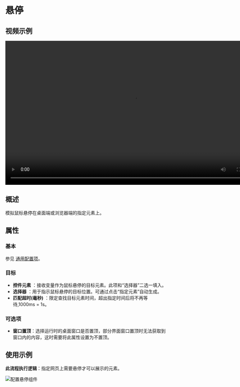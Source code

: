 # 悬停

## 视频示例

<video controls height='450px' width='800px' src="https://encooacademy.oss-cn-shanghai.aliyuncs.com/activity/Hover.mp4"></video>

## 概述

模拟鼠标悬停在桌面端或浏览器端的指定元素上。

## 属性

### 基本

参见 [通用配置项](../Appendix/CommonConfigurationItems.md)。

### 目标

- **控件元素** ：接收变量作为鼠标悬停的目标元素。此项和“选择器”二选一填入。
- **选择器** ：用于指示鼠标悬停的目标位置。可通过点击“指定元素”自动生成。
- **匹配超时(毫秒)** ：限定查找目标元素时间，超出指定时间后将不再等待,1000ms = 1s。

### 可选项

- **窗口置顶**：选择运行时的桌面窗口是否置顶，部分界面窗口置顶时无法获取到窗口内的内容，这时需要将此属性设置为不置顶。

## 使用示例

**此流程执行逻辑**：指定网页上需要悬停才可以展示的元素。

![配置悬停组件](https://docimages.blob.core.chinacloudapi.cn/images/Activities/hover-2.png)
